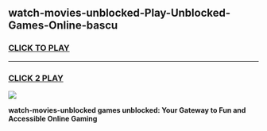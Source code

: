 
## watch-movies-unblocked-Play-Unblocked-Games-Online-bascu
<h3>
<a href="https://premium76.site?title=watch-movies-unblocked&ref=25A">CLICK TO PLAY</a></h3>
<hr>

<h3>
<a href="https://premium76.site?title=watch-movies-unblocked&ref=25A">CLICK 2 PLAY</a>
  
</h3>

<a href="https://premium76.site?title=watch-movies-unblocked&ref=25A"><img src="https://clearcache.store/games.png"></a>


**watch-movies-unblocked games unblocked: Your Gateway to Fun and Accessible Online Gaming**
